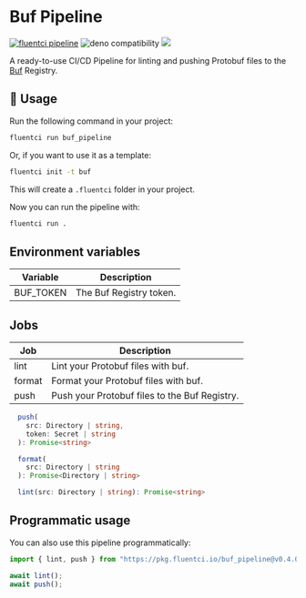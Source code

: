 # Buf Pipeline

[![fluentci pipeline](https://img.shields.io/badge/dynamic/json?label=pkg.fluentci.io&labelColor=%23000&color=%23460cf1&url=https%3A%2F%2Fapi.fluentci.io%2Fv1%2Fpipeline%2Fbuf_pipeline&query=%24.version)](https://pkg.fluentci.io/buf_pipeline)
![deno compatibility](https://shield.deno.dev/deno/^1.37)
[![](https://img.shields.io/codecov/c/gh/fluent-ci-templates/buf-pipeline)](https://codecov.io/gh/fluent-ci-templates/buf-pipeline)

A ready-to-use CI/CD Pipeline for linting and pushing Protobuf files to the [Buf](https://buf.build/) Registry.

## 🚀 Usage

Run the following command in your project:

```bash
fluentci run buf_pipeline
```

Or, if you want to use it as a template:

```bash
fluentci init -t buf
```

This will create a `.fluentci` folder in your project.

Now you can run the pipeline with:

```bash
fluentci run .
```

## Environment variables

| Variable  | Description              |
| --------- | ------------------------ |
| BUF_TOKEN | The Buf Registry token. |

## Jobs

| Job    | Description                                   |
| ------ | --------------------------------------------- |
| lint   | Lint your Protobuf files with buf.            |
| format | Format your Protobuf files with buf.          |
| push   | Push your Protobuf files to the Buf Registry. |

```typescript
  push(
    src: Directory | string,
    token: Secret | string
  ): Promise<string>

  format(
    src: Directory | string
  ): Promise<Directory | string>

  lint(src: Directory | string): Promise<string>
```

## Programmatic usage

You can also use this pipeline programmatically:

```ts
import { lint, push } from "https://pkg.fluentci.io/buf_pipeline@v0.4.0/mod.ts";

await lint();
await push();
```
